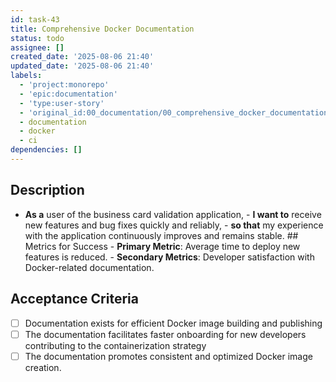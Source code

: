 ```yaml
---
id: task-43
title: Comprehensive Docker Documentation
status: todo
assignee: []
created_date: '2025-08-06 21:40'
updated_date: '2025-08-06 21:40'
labels:
  - 'project:monorepo'
  - 'epic:documentation'
  - 'type:user-story'
  - 'original_id:00_documentation/00_comprehensive_docker_documentation'
  - documentation
  - docker
  - ci
dependencies: []
---
```


## Description

- **As a** user of the business card validation application, - **I want to** receive new features and bug fixes quickly and reliably, - **so that** my experience with the application continuously improves and remains stable. ## Metrics for Success - **Primary Metric**: Average time to deploy new features is reduced. - **Secondary Metrics**: Developer satisfaction with Docker-related documentation.

## Acceptance Criteria

- [ ] Documentation exists for efficient Docker image building and publishing
- [ ] The documentation facilitates faster onboarding for new developers contributing to the containerization strategy
- [ ] The documentation promotes consistent and optimized Docker image creation.
